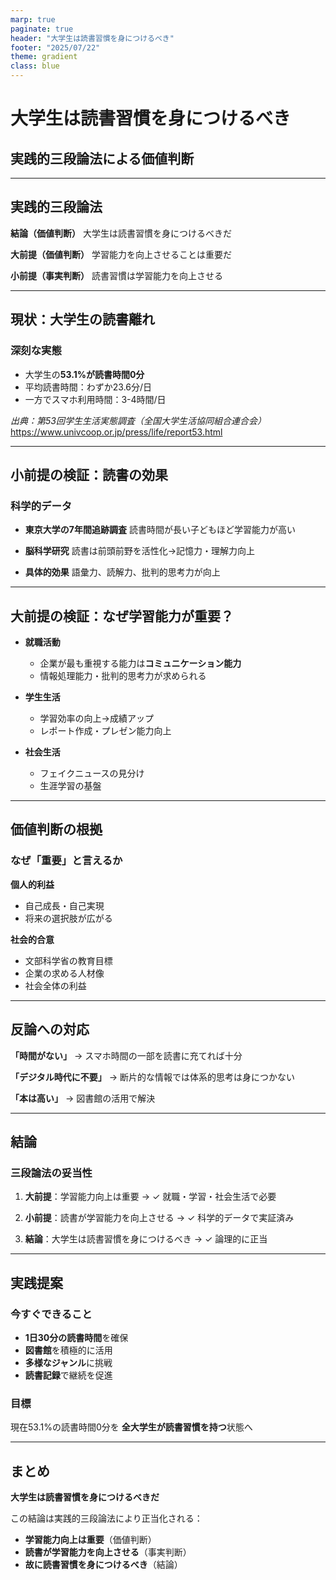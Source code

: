 ```yaml
---
marp: true
paginate: true
header: "大学生は読書習慣を身につけるべき"
footer: "2025/07/22"
theme: gradient
class: blue
---
```


# 大学生は読書習慣を身につけるべき
## 実践的三段論法による価値判断

---

## 実践的三段論法

**結論（価値判断）**
大学生は読書習慣を身につけるべきだ

**大前提（価値判断）**
学習能力を向上させることは重要だ

**小前提（事実判断）**
読書習慣は学習能力を向上させる

---

## 現状：大学生の読書離れ

### 深刻な実態
- 大学生の**53.1%が読書時間0分**
- 平均読書時間：わずか23.6分/日
- 一方でスマホ利用時間：3-4時間/日

*出典：第53回学生生活実態調査（全国大学生活協同組合連合会）*
https://www.univcoop.or.jp/press/life/report53.html

---

## 小前提の検証：読書の効果

### 科学的データ
- **東京大学の7年間追跡調査**
  読書時間が長い子どもほど学習能力が高い

- **脳科学研究**
  読書は前頭前野を活性化→記憶力・理解力向上

- **具体的効果**
  語彙力、読解力、批判的思考力が向上

---

## 大前提の検証：なぜ学習能力が重要？

- **就職活動**
  - 企業が最も重視する能力は**コミュニケーション能力**
  - 情報処理能力・批判的思考力が求められる

- **学生生活**
  - 学習効率の向上→成績アップ
  - レポート作成・プレゼン能力向上

- **社会生活**
  - フェイクニュースの見分け
  - 生涯学習の基盤

---

## 価値判断の根拠

### なぜ「重要」と言えるか

**個人的利益**
- 自己成長・自己実現
- 将来の選択肢が広がる

**社会的合意**
- 文部科学省の教育目標
- 企業の求める人材像
- 社会全体の利益

---

## 反論への対応

**「時間がない」**
→ スマホ時間の一部を読書に充てれば十分

**「デジタル時代に不要」**
→ 断片的な情報では体系的思考は身につかない

**「本は高い」**
→ 図書館の活用で解決

---

## 結論

### 三段論法の妥当性

1. **大前提**：学習能力向上は重要
   → ✓ 就職・学習・社会生活で必要

2. **小前提**：読書が学習能力を向上させる
   → ✓ 科学的データで実証済み

3. **結論**：大学生は読書習慣を身につけるべき
   → ✓ 論理的に正当

---

## 実践提案

### 今すぐできること
- **1日30分の読書時間**を確保
- **図書館**を積極的に活用
- **多様なジャンル**に挑戦
- **読書記録**で継続を促進

### 目標
現在53.1%の読書時間0分を
**全大学生が読書習慣を持つ**状態へ

---

## まとめ

**大学生は読書習慣を身につけるべきだ**

この結論は実践的三段論法により正当化される：

- **学習能力向上は重要**（価値判断）
- **読書が学習能力を向上させる**（事実判断）
- **故に読書習慣を身につけるべき**（結論）
